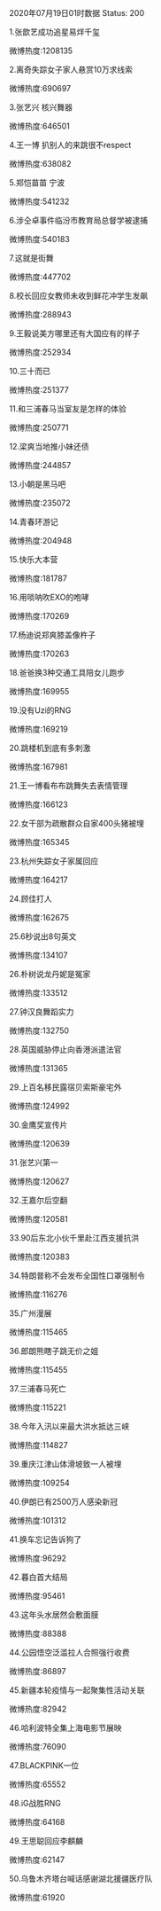 2020年07月19日01时数据
Status: 200

1.张歆艺成功追星易烊千玺

微博热度:1208135

2.离奇失踪女子家人悬赏10万求线索

微博热度:690697

3.张艺兴 核兴舞器

微博热度:646501

4.王一博 扒别人的来跳很不respect

微博热度:638082

5.郑恺苗苗 宁波

微博热度:541232

6.涉仝卓事件临汾市教育局总督学被逮捕

微博热度:540183

7.这就是街舞

微博热度:447702

8.校长回应女教师未收到鲜花冲学生发飙

微博热度:288943

9.王毅说美方哪里还有大国应有的样子

微博热度:252934

10.三十而已

微博热度:251377

11.和三浦春马当室友是怎样的体验

微博热度:250771

12.梁爽当地推小妹还债

微博热度:244857

13.小朝是黑马吧

微博热度:235072

14.青春环游记

微博热度:204948

15.快乐大本营

微博热度:181787

16.用唢呐吹EXO的咆哮

微博热度:170269

17.杨迪说郑爽膝盖像杵子

微博热度:170263

18.爸爸换3种交通工具陪女儿跑步

微博热度:169955

19.没有Uzi的RNG

微博热度:169219

20.跳楼机到底有多刺激

微博热度:167981

21.王一博看布布跳舞失去表情管理

微博热度:166123

22.女干部为疏散群众自家400头猪被埋

微博热度:165345

23.杭州失踪女子家属回应

微博热度:164217

24.顾佳打人

微博热度:162675

25.6秒说出8句英文

微博热度:134107

26.朴树说龙丹妮是冤家

微博热度:133512

27.钟汉良舞蹈实力

微博热度:132750

28.英国威胁停止向香港派遣法官

微博热度:131365

29.上百名移民露宿贝索斯豪宅外

微博热度:124992

30.金鹰奖宣传片

微博热度:120639

31.张艺兴第一

微博热度:120627

32.王嘉尔后空翻

微博热度:120581

33.90后东北小伙千里赴江西支援抗洪

微博热度:120383

34.特朗普称不会发布全国性口罩强制令

微博热度:116276

35.广州漫展

微博热度:115465

36.郎朗熊瞎子跳无价之姐

微博热度:115455

37.三浦春马死亡

微博热度:115221

38.今年入汛以来最大洪水抵达三峡

微博热度:114827

39.重庆江津山体滑坡致一人被埋

微博热度:109254

40.伊朗已有2500万人感染新冠

微博热度:101312

41.换车忘记告诉狗了

微博热度:96292

42.暮白首大结局

微博热度:95461

43.这年头水居然会敷面膜

微博热度:88388

44.公园悟空泛滥拉人合照强行收费

微博热度:86897

45.新疆本轮疫情与一起聚集性活动关联

微博热度:82942

46.哈利波特全集上海电影节展映

微博热度:76090

47.BLACKPINK一位

微博热度:65552

48.iG战胜RNG

微博热度:64168

49.王思聪回应李麒麟

微博热度:62147

50.乌鲁木齐塔台喊话感谢湖北援疆医疗队

微博热度:61920


